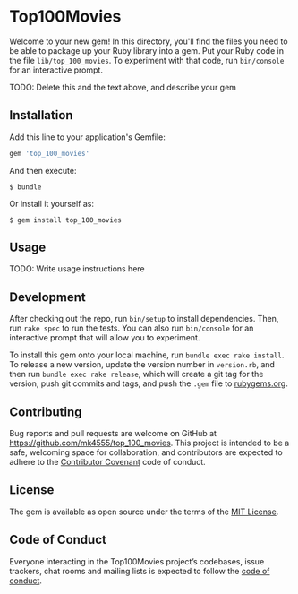 # Top100Movies

Welcome to your new gem! In this directory, you'll find the files you need to be able to package up your Ruby library into a gem. Put your Ruby code in the file `lib/top_100_movies`. To experiment with that code, run `bin/console` for an interactive prompt.

TODO: Delete this and the text above, and describe your gem

## Installation

Add this line to your application's Gemfile:

```ruby
gem 'top_100_movies'
```

And then execute:

    $ bundle

Or install it yourself as:

    $ gem install top_100_movies

## Usage

TODO: Write usage instructions here

## Development

After checking out the repo, run `bin/setup` to install dependencies. Then, run `rake spec` to run the tests. You can also run `bin/console` for an interactive prompt that will allow you to experiment.

To install this gem onto your local machine, run `bundle exec rake install`. To release a new version, update the version number in `version.rb`, and then run `bundle exec rake release`, which will create a git tag for the version, push git commits and tags, and push the `.gem` file to [rubygems.org](https://rubygems.org).

## Contributing

Bug reports and pull requests are welcome on GitHub at https://github.com/mk4555/top_100_movies. This project is intended to be a safe, welcoming space for collaboration, and contributors are expected to adhere to the [Contributor Covenant](http://contributor-covenant.org) code of conduct.

## License

The gem is available as open source under the terms of the [MIT License](https://opensource.org/licenses/MIT).

## Code of Conduct

Everyone interacting in the Top100Movies project’s codebases, issue trackers, chat rooms and mailing lists is expected to follow the [code of conduct](https://github.com/mk4555/top_100_movies/blob/master/CODE_OF_CONDUCT.md).
